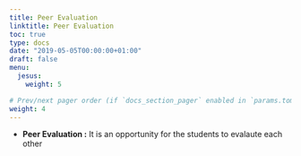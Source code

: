 ```yaml
---
title: Peer Evaluation
linktitle: Peer Evaluation
toc: true
type: docs
date: "2019-05-05T00:00:00+01:00"
draft: false
menu:
  jesus:
    weight: 5

# Prev/next pager order (if `docs_section_pager` enabled in `params.toml`)
weight: 4
---
```


- **Peer Evaluation :**
It is an opportunity for the students to evalaute each other 
